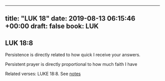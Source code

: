 
---
title: "LUK 18"
date: 2019-08-13 06:15:46 +00:00
draft: false
book: LUK
---

## LUK 18:8

Persistence is directly related to how quick I receive your answers.

Persistent prayer is directly proportional to how much faith I have

Related verses: LUKE 18:8. See [notes](https://my.bible.com/notes/3229789794108956736)

